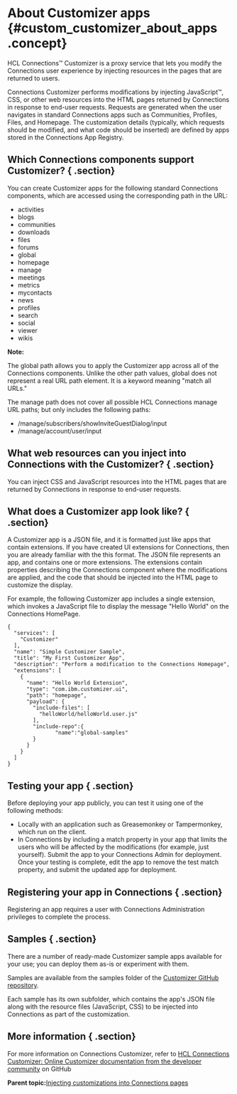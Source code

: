 # About Customizer apps {#custom_customizer_about_apps .concept}

HCL Connections™ Customizer is a proxy service that lets you modify the Connections user experience by injecting resources in the pages that are returned to users.

Connections Customizer performs modifications by injecting JavaScript™, CSS, or other web resources into the HTML pages returned by Connections in response to end-user requests. Requests are generated when the user navigates in standard Connections apps such as Communities, Profiles, Files, and Homepage. The customization details \(typically, which requests should be modified, and what code should be inserted\) are defined by apps stored in the Connections App Registry.

## Which Connections components support Customizer? { .section}

You can create Customizer apps for the following standard Connections components, which are accessed using the corresponding path in the URL:

-   activities
-   blogs
-   communities
-   downloads
-   files
-   forums
-   global
-   homepage
-   manage
-   meetings
-   metrics
-   mycontacts
-   news
-   profiles
-   search
-   social
-   viewer
-   wikis

**Note:**

The global path allows you to apply the Customizer app across all of the Connections components. Unlike the other path values, global does not represent a real URL path element. It is a keyword meaning "match all URLs."

The manage path does not cover all possible HCL Connections manage URL paths; but only includes the following paths:

-   /manage/subscribers/showInviteGuestDialog/input
-   /manage/account/user/input

## What web resources can you inject into Connections with the Customizer? { .section}

You can inject CSS and JavaScript resources into the HTML pages that are returned by Connections in response to end-user requests.

## What does a Customizer app look like? { .section}

A Customizer app is a JSON file, and it is formatted just like apps that contain extensions. If you have created UI extensions for Connections, then you are already familiar with the this format. The JSON file represents an app, and contains one or more extensions. The extensions contain properties describing the Connections component where the modifications are applied, and the code that should be injected into the HTML page to customize the display.

For example, the following Customizer app includes a single extension, which invokes a JavaScript file to display the message "Hello World" on the Connections HomePage.

```
{
  "services": [
    "Customizer"
  ],
  "name": "Simple Customizer Sample",
  "title": "My First Customizer App",
  "description": "Perform a modification to the Connections Homepage",
  "extensions": [
    {
      "name": "Hello World Extension",
      "type": "com.ibm.customizer.ui",
      "path": "homepage",
      "payload": {
        "include-files": [
          "helloWorld/helloWorld.user.js"
        ],
        "include-repo":{
               "name":"global-samples"
        }
      }
    }
  ]
}
```

## Testing your app { .section}

Before deploying your app publicly, you can test it using one of the following methods:

-   Locally with an application such as Greasemonkey or Tampermonkey, which run on the client.
-   In Connections by including a match property in your app that limits the users who will be affected by the modifications \(for example, just yourself\). Submit the app to your Connections Admin for deployment. Once your testing is complete, edit the app to remove the test match property, and submit the updated app for deployment.

## Registering your app in Connections { .section}

Registering an app requires a user with Connections Administration privileges to complete the process.

## Samples { .section}

There are a number of ready-made Customizer sample apps available for your use; you can deploy them as-is or experiment with them.

Samples are available from the samples folder of the [Customizer GitHub repository](https://github.com/hclcnx/customizer).

Each sample has its own subfolder, which contains the app's JSON file along with the resource files \(JavaScript, CSS\) to be injected into Connections as part of the customization.

## More information { .section}

For more information on Connections Customizer, refer to [HCL Connections Customizer: Online Customizer documentation from the developer community](https://github.com/hclcnx/customizer/blob/master/docs/HCLConnectionsCustomizer.md) on GitHub

**Parent topic:**[Injecting customizations into Connections pages](../customize/customize_inject_customizations.md)

